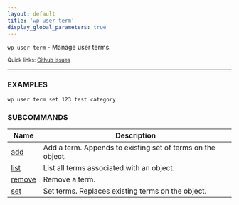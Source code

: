 ```yaml
---
layout: default
title: 'wp user term'
display_global_parameters: true
---
```


`wp user term` - Manage user terms.

<small>Quick links: <a href="https://github.com/wp-cli/wp-cli/issues?q=is%3Aopen+label%3Acommand%3Aterm+sort%3Aupdated-desc">Github issues</a></small>

<hr />

### EXAMPLES

    wp user term set 123 test category





### SUBCOMMANDS

<table>
	<thead>
	<tr>
		<th>Name</th>
		<th>Description</th>
	</tr>
	</thead>
	<tbody>
		<tr>
			<td><a href="/commands/user/term/add/">add</a></td>
			<td>Add a term. Appends to existing set of terms on the object.</td>
		</tr>
		<tr>
			<td><a href="/commands/user/term/list/">list</a></td>
			<td>List all terms associated with an object.</td>
		</tr>
		<tr>
			<td><a href="/commands/user/term/remove/">remove</a></td>
			<td>Remove a term.</td>
		</tr>
		<tr>
			<td><a href="/commands/user/term/set/">set</a></td>
			<td>Set terms. Replaces existing terms on the object.</td>
		</tr>
	</tbody>
</table>
